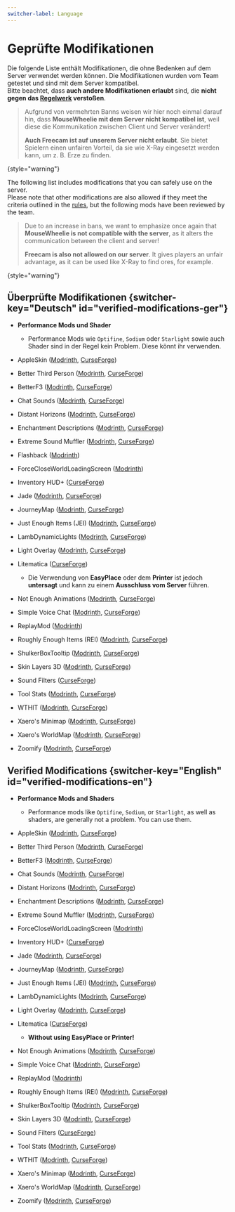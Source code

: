 ```yaml
---
switcher-label: Language
---
```


[rules]: survival-rules "Zurück zu den Regeln"

[replaymod]: https://www.replaymod.com/

# Geprüfte Modifikationen

<if switcher-key="Deutsch">

Die folgende Liste enthält Modifikationen, die ohne Bedenken auf dem Server verwendet werden können.
Die Modifikationen wurden vom Team getestet und sind mit dem Server kompatibel.\
Bitte beachtet, dass **auch andere Modifikationen erlaubt** sind, die **nicht gegen das [Regelwerk](rules.md) verstoßen**.

> Aufgrund von vermehrten Banns weisen wir hier noch einmal darauf hin, dass **MouseWheelie mit dem Server nicht
> kompatibel ist**, weil diese die Kommunikation zwischen Client und Server verändert!
>
> **Auch Freecam ist auf unserem Server nicht erlaubt**.
> Sie bietet Spielern einen unfairen Vorteil, da sie wie X-Ray eingesetzt werden kann, um z. B. Erze zu finden.
>
{style="warning"}

</if>

<if switcher-key="English">

The following list includes modifications that you can safely use on the server.\
Please note that other modifications are also allowed if they meet the criteria outlined in the [rules](rules.md), but
the following mods have been reviewed by the team.

> Due to an increase in bans, we want to emphasize once again that **MouseWheelie is not compatible with the server**,
> as it alters the communication between the client and server!
>
> **Freecam is also not allowed on our server**.
> It gives players an unfair advantage, as it can be used like X-Ray to find ores, for example.
>
{style="warning"}

</if>

<include from="util.md" element-id="mod-pack"/>

## Überprüfte Modifikationen {switcher-key="Deutsch" id="verified-modifications-ger"}

- **Performance Mods und Shader**
    - Performance Mods wie `Optifine`, `Sodium` oder `Starlight` sowie auch Shader sind in der Regel kein Problem.
      Diese könnt ihr verwenden.

- AppleSkin ([Modrinth](https://modrinth.com/mod/appleskin),
  [CurseForge](https://www.curseforge.com/minecraft/mc-mods/appleskin))
- Better Third Person ([Modrinth](https://modrinth.com/mod/better-third-person),
  [CurseForge](https://www.curseforge.com/minecraft/mc-mods/better-third-person))
- BetterF3 ([Modrinth](https://modrinth.com/mod/betterf3),
  [CurseForge](https://www.curseforge.com/minecraft/mc-mods/betterf3))
- Chat Sounds ([Modrinth](https://modrinth.com/mod/chatsounds),
  [CurseForge](https://www.curseforge.com/minecraft/mc-mods/chat-sounds))
- Distant Horizons ([Modrinth](https://modrinth.com/mod/distanthorizons),
  [CurseForge](https://www.curseforge.com/minecraft/mc-mods/distant-horizons))
- Enchantment Descriptions ([Modrinth](https://modrinth.com/mod/enchantment-descriptions),
  [CurseForge](https://www.curseforge.com/minecraft/mc-mods/enchantment-descriptions))
- Extreme Sound Muffler ([Modrinth](https://modrinth.com/mod/extreme_sound_muffler),
  [CurseForge](https://www.curseforge.com/minecraft/mc-mods/extreme-sound-muffler))
- Flashback ([Modrinth](https://modrinth.com/mod/flashback))
- ForceCloseWorldLoadingScreen ([Modrinth](https://modrinth.com/mod/forcecloseworldloadingscreen))
- Inventory HUD+ ([CurseForge](https://www.curseforge.com/minecraft/mc-mods/inventory-hud-forge))
- Jade ([Modrinth](https://modrinth.com/mod/jade), [CurseForge](https://www.curseforge.com/minecraft/mc-mods/jade))
- JourneyMap ([Modrinth](https://modrinth.com/mod/journeymap),
  [CurseForge](https://www.curseforge.com/minecraft/mc-mods/journeymap))
- Just Enough Items (JEI) ([Modrinth](https://modrinth.com/mod/jei),
  [CurseForge](https://www.curseforge.com/minecraft/mc-mods/jei))
- LambDynamicLights ([Modrinth](https://modrinth.com/mod/lambdynamiclights),
  [CurseForge](https://www.curseforge.com/minecraft/mc-mods/lambdynamiclights))
- Light Overlay ([Modrinth](https://modrinth.com/mod/light-overlay),
  [CurseForge](https://www.curseforge.com/minecraft/mc-mods/light-overlay))
- Litematica ([CurseForge](https://www.curseforge.com/minecraft/mc-mods/litematica))
    - Die Verwendung von **EasyPlace** oder dem **Printer** ist jedoch **untersagt** und kann zu einem **Ausschluss vom Server** führen. 
- Not Enough Animations ([Modrinth](https://modrinth.com/mod/not-enough-animations),
  [CurseForge](https://www.curseforge.com/minecraft/mc-mods/not-enough-animations))
- Simple Voice Chat ([Modrinth](https://modrinth.com/plugin/simple-voice-chat),
  [CurseForge](https://www.curseforge.com/minecraft/mc-mods/simple-voice-chat))
- ReplayMod ([Modrinth](https://modrinth.com/mod/replaymod))
- Roughly Enough Items (REI) ([Modrinth](https://modrinth.com/mod/rei),
  [CurseForge](https://www.curseforge.com/minecraft/mc-mods/roughly-enough-items))
- ShulkerBoxTooltip ([Modrinth](https://modrinth.com/mod/shulkerboxtooltip),
  [CurseForge](https://www.curseforge.com/minecraft/mc-mods/shulkerboxtooltip))
- Skin Layers 3D ([Modrinth](https://modrinth.com/mod/3dskinlayers),
  [CurseForge](https://www.curseforge.com/minecraft/mc-mods/skin-layers-3d))
- Sound Filters ([CurseForge](https://www.curseforge.com/minecraft/mc-mods/sound-filters))
- Tool Stats ([Modrinth](https://modrinth.com/mod/tool-stats),
  [CurseForge](https://www.curseforge.com/minecraft/mc-mods/tool-stats))
- WTHIT ([Modrinth](https://modrinth.com/mod/wthit), [CurseForge](https://www.curseforge.com/minecraft/mc-mods/wthit))
- Xaero's Minimap ([Modrinth](https://modrinth.com/mod/xaeros-minimap),
  [CurseForge](https://www.curseforge.com/minecraft/mc-mods/xaeros-minimap))
- Xaero's WorldMap ([Modrinth](https://modrinth.com/mod/xaeros-world-map),
  [CurseForge](https://www.curseforge.com/minecraft/mc-mods/xaeros-world-map))
- Zoomify ([Modrinth](https://modrinth.com/mod/zoomify),
  [CurseForge](https://www.curseforge.com/minecraft/mc-mods/zoomify))

## Verified Modifications {switcher-key="English" id="verified-modifications-en"}

- **Performance Mods and Shaders**
    - Performance mods like `Optifine`, `Sodium`, or `Starlight`, as well as shaders, are generally not a problem.
      You can use them.

- AppleSkin ([Modrinth](https://modrinth.com/mod/appleskin),
  [CurseForge](https://www.curseforge.com/minecraft/mc-mods/appleskin))
- Better Third Person ([Modrinth](https://modrinth.com/mod/better-third-person),
  [CurseForge](https://www.curseforge.com/minecraft/mc-mods/better-third-person))
- BetterF3 ([Modrinth](https://modrinth.com/mod/betterf3),
  [CurseForge](https://www.curseforge.com/minecraft/mc-mods/betterf3))
- Chat Sounds ([Modrinth](https://modrinth.com/mod/chatsounds),
  [CurseForge](https://www.curseforge.com/minecraft/mc-mods/chat-sounds))
- Distant Horizons ([Modrinth](https://modrinth.com/mod/distanthorizons),
  [CurseForge](https://www.curseforge.com/minecraft/mc-mods/distant-horizons))
- Enchantment Descriptions ([Modrinth](https://modrinth.com/mod/enchantment-descriptions),
  [CurseForge](https://www.curseforge.com/minecraft/mc-mods/enchantment-descriptions))
- Extreme Sound Muffler ([Modrinth](https://modrinth.com/mod/extreme_sound_muffler),
  [CurseForge](https://www.curseforge.com/minecraft/mc-mods/extreme-sound-muffler))
- ForceCloseWorldLoadingScreen ([Modrinth](https://modrinth.com/mod/forcecloseworldloadingscreen))
- Inventory HUD+ ([CurseForge](https://www.curseforge.com/minecraft/mc-mods/inventory-hud-forge))
- Jade ([Modrinth](https://modrinth.com/mod/jade), [CurseForge](https://www.curseforge.com/minecraft/mc-mods/jade))
- JourneyMap ([Modrinth](https://modrinth.com/mod/journeymap),
  [CurseForge](https://www.curseforge.com/minecraft/mc-mods/journeymap))
- Just Enough Items (JEI) ([Modrinth](https://modrinth.com/mod/jei),
  [CurseForge](https://www.curseforge.com/minecraft/mc-mods/jei))
- LambDynamicLights ([Modrinth](https://modrinth.com/mod/lambdynamiclights),
  [CurseForge](https://www.curseforge.com/minecraft/mc-mods/lambdynamiclights))
- Light Overlay ([Modrinth](https://modrinth.com/mod/light-overlay),
  [CurseForge](https://www.curseforge.com/minecraft/mc-mods/light-overlay))
- Litematica ([CurseForge](https://www.curseforge.com/minecraft/mc-mods/litematica))
  - **Without using EasyPlace or Printer!**
- Not Enough Animations ([Modrinth](https://modrinth.com/mod/not-enough-animations),
  [CurseForge](https://www.curseforge.com/minecraft/mc-mods/not-enough-animations))
- Simple Voice Chat ([Modrinth](https://modrinth.com/plugin/simple-voice-chat),
  [CurseForge](https://www.curseforge.com/minecraft/mc-mods/simple-voice-chat))
- ReplayMod ([Modrinth](https://modrinth.com/mod/replaymod))
- Roughly Enough Items (REI) ([Modrinth](https://modrinth.com/mod/rei),
  [CurseForge](https://www.curseforge.com/minecraft/mc-mods/roughly-enough-items))
- ShulkerBoxTooltip ([Modrinth](https://modrinth.com/mod/shulkerboxtooltip),
  [CurseForge](https://www.curseforge.com/minecraft/mc-mods/shulkerboxtooltip))
- Skin Layers 3D ([Modrinth](https://modrinth.com/mod/3dskinlayers),
  [CurseForge](https://www.curseforge.com/minecraft/mc-mods/skin-layers-3d))
- Sound Filters ([CurseForge](https://www.curseforge.com/minecraft/mc-mods/sound-filters))
- Tool Stats ([Modrinth](https://modrinth.com/mod/tool-stats),
  [CurseForge](https://www.curseforge.com/minecraft/mc-mods/tool-stats))
- WTHIT ([Modrinth](https://modrinth.com/mod/wthit), [CurseForge](https://www.curseforge.com/minecraft/mc-mods/wthit))
- Xaero's Minimap ([Modrinth](https://modrinth.com/mod/xaeros-minimap),
  [CurseForge](https://www.curseforge.com/minecraft/mc-mods/xaeros-minimap))
- Xaero's WorldMap ([Modrinth](https://modrinth.com/mod/xaeros-world-map),
  [CurseForge](https://www.curseforge.com/minecraft/mc-mods/xaeros-world-map))
- Zoomify ([Modrinth](https://modrinth.com/mod/zoomify),
  [CurseForge](https://www.curseforge.com/minecraft/mc-mods/zoomify))